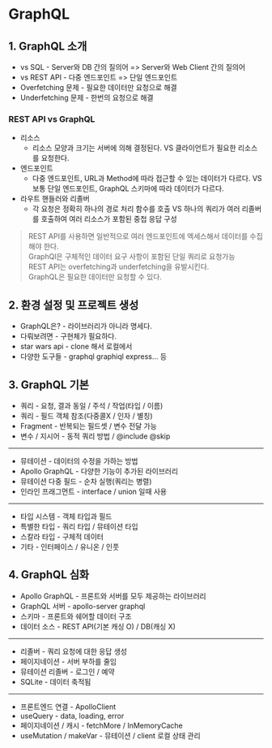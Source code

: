 # GraphQL

## 1. GraphQL 소개

- vs SQL - Server와 DB 간의 질의어 => Server와 Web Client 간의 질의어
- vs REST API - 다중 엔드포인트 => 단일 엔드포인트
- Overfetching 문제 - 필요한 데이터만 요청으로 해결
- Underfetching 문제 - 한번의 요청으로 해결

### REST API vs GraphQL

- 리소스
  - 리소스 모양과 크기는 서버에 의해 결정된다. VS 클라이언트가 필요한 리소스를 요청한다.
- 엔드포인트
  - 다중 엔드포인트, URL과 Method에 따라 접근할 수 있는 데이터가 다르다. VS 보통 단일 엔드포인트, GraphQL 스키마에 따라 데이터가 다르다.
- 라우트 핸들러와 리졸버
  - 각 요청은 정확히 하나의 경로 처리 함수를 호출 VS 하나의 쿼리가 여러 리졸버를 호출하여 여러 리소스가 포함된 중첩 응답 구성

> REST API를 사용하면 일반적으로 여러 엔드포인트에 엑세스해서 데이터를 수집해야 한다.<br/>
> GraphQl은 구체적인 데이터 요구 사항이 포함된 단일 쿼리로 요청가능<br/>
> REST API는 overfetching과 underfetching을 유발시킨다.<br/>
> GraphQL은 필요한 데이터만 요청할 수 있다.

## 2. 환경 설정 및 프로젝트 생성

- GraphQL은? - 라이브러리가 아니라 명세다.
- 다뤄보려면 - 구현체가 필요하다.
- star wars api - clone 해서 로컬에서
- 다양한 도구들 - graphql graphiql express... 등

## 3. GraphQL 기본

- 쿼리 - 요청, 결과 동일 / 주석 / 작업(타입 / 이름)
- 쿼리 - 필드 객체 참조(다중콜X / 인자 / 별칭)
- Fragment - 반복되는 필드셋 / 변수 전달 가능
- 변수 / 지시어 - 동적 쿼리 방법 / @include @skip

---

- 뮤테이션 - 데이터의 수정을 가하는 방법
- Apollo GraphQL - 다양한 기능이 추가된 라이브러리
- 뮤테이션 다중 필드 - 순차 실행(쿼리는 병렬)
- 인라인 프래그먼트 - interface / union 일때 사용

---

- 타입 시스템 - 객체 타입과 필드
- 특별한 타입 - 쿼리 타입 / 뮤테이션 타입
- 스칼라 타입 - 구체적 데이터
- 기타 - 인터페이스 / 유니온 / 인풋

## 4. GraphQL 심화

- Apollo GraphQL - 프론트와 서버를 모두 제공하는 라이브러리
- GraphQL 서버 - apollo-server graphql
- 스키마 - 프론트와 쉐어할 데이터 구조
- 데이터 소스 - REST API(기본 캐싱 O) / DB(캐싱 X)

---

- 리졸버 - 쿼리 요청에 대한 응답 생성
- 페이지네이션 - 서버 부하를 줄임
- 뮤테이션 리졸버 - 로그인 / 예약
- SQLite - 데이터 축적됨

---

- 프론트엔드 연결 - ApolloClient
- useQuery - data, loading, error
- 페이지네이션 / 캐시 - fetchMore / InMemoryCache
- useMutation / makeVar - 뮤테이션 / client 로컬 상태 관리
